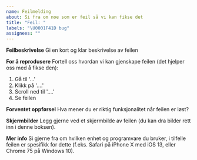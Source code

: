 ```yaml
---
name: Feilmelding
about: Si fra om noe som er feil så vi kan fikse det
title: "Feil: "
labels: "\U0001F41D bug"
assignees: ""
---
```


**Feilbeskrivelse**
Gi en kort og klar beskrivelse av feilen

**For å reprodusere**
Fortell oss hvordan vi kan gjenskape feilen (det hjelper oss med å fikse den):

1. Gå til '...'
2. Klikk på '....'
3. Scroll ned til '....'
4. Se feilen

**Forventet oppførsel**
Hva mener du er riktig funksjonalitet når feilen er løst?

**Skjermbilder**
Legg gjerne ved et skjermbilde av feilen (du kan dra bilder rett inn i denne boksen).

**Mer info**
Si gjerne fra om hvilken enhet og programvare du bruker, i tilfelle feilen er spesifikk for dette (f.eks. Safari på iPhone X med iOS 13, eller Chrome 75 på Windows 10).
